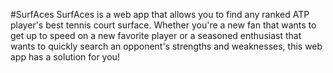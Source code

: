 #SurfAces
SurfAces is a web app that allows you to find any ranked ATP player's best tennis court surface. Whether you're a new fan that wants to get up to speed on a new favorite player or a seasoned enthusiast that wants to quickly search an opponent's strengths and weaknesses, this web app has a solution for you!
